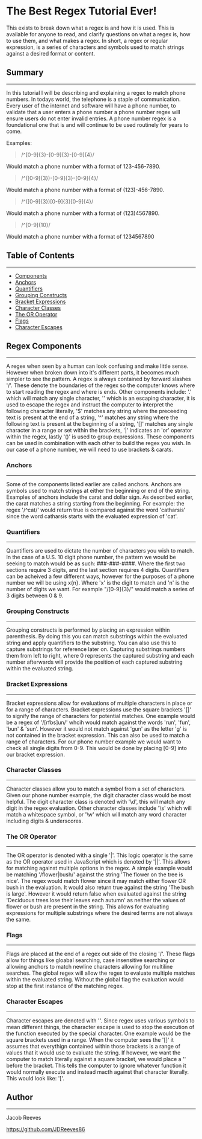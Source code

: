 # The Best Regex Tutorial Ever!

This exists to break down what a regex is and how it is used. This is available for anyone to read, and clarify questions on what a regex is, how to use them, and what makes a regex. In short, a regex or regular expression, is a series of characters and symbols used to match strings against a desired format or content.

## Summary
<hr>

In this tutorial I will be describing and explaining a regex to match phone numbers. In todays world, the telephone is a staple of communication. Every user of the internet and software will have a phone number, to validate that a user enters a phone number a phone number regex will ensure users do not enter invalid entries. A phone number regex is a foundational one that is and will continue to be used routinely for years to come.

Examples:
> /^[0-9]{3}\-[0-9]{3}\-[0-9]{4}/

Would match a phone number with a format of 123-456-7890.

> /^\([0-9]{3}\)\-[0-9]{3}\-[0-9]{4}/

Would match a phone number with a format of (123)-456-7890.

> /^\([0-9]{3}\)[0-9]{3}[0-9]{4}/

Would match a phone number with a format of (123)4567890.

>/^[0-9]{10}/

Would match a phone number with a format of 1234567890



## Table of Contents
<hr>

- [Components](#regex-components)
- [Anchors](#anchors)
- [Quantifiers](#quantifiers)
- [Grouping Constructs](#grouping-constructs)
- [Bracket Expressions](#bracket-expressions)
- [Character Classes](#character-classes)
- [The OR Operator](#the-or-operator)
- [Flags](#flags)
- [Character Escapes](#character-escapes)

## Regex Components
<hr>

 A regex when seen by a human can look confusing and make little sense. However when broken down into it's different parts, it becomes much simpler to see the pattern. A regex is always contained by forward slashes '/'. These denote the boundaries of the regex so the computer knows where to start reading the regex and where is ends. Other components include: '.' which will match any single character, '\' which is an escaping character, it is used to escape the regex and instruct the computer to interpret the following character literally, '$' matches any string where the preceeding text is present at the end of a string, '^' matches any string where the following text is present at the beginning of a string, '[]' matches any single character in a range or set within the brackets, '|' indicates an 'or' operator within the regex, lastly '()' is used to group expressions. These components can be used in combination with each other to build the regex you wish. In our case of a phone number, we will need to use brackets & carats.

### Anchors
<hr>

 Some of the components listed earlier are called anchors. Anchors are symbols used to match strings at either the beginning or end of the string. Examples of anchors include the carat and dollar sign. As described earlier, the carat matches a string starting from the beginning. For example: the regex '/^cat/' would return true is compared against the word 'catharsis' since the word catharsis starts with the evaluated expression of 'cat'.

### Quantifiers
<hr>

 Quantifiers are used to dictate the number of characters you wish to match. In the case of a U.S. 10 digit phone number, the pattern we would be seeking to match would be as such: ###-###-####. Where the first two sections require 3 digits, and the last section requires 4 digits. Quantifiers can be acheived a few different ways, however for the purposes of a phone number we will be using x{n}. Where 'x' is the digit to match and 'n' is the number of digits we want. For example "/[0-9]{3}/" would match a series of 3 digits between 0 & 9.

### Grouping Constructs
<hr>

 Grouping constructs is performed by placing an expression within parenthesis. By doing this you can match substrings within the evaluated string and apply quantifiers to the substring. You can also use this to capture substrings for reference later on. Capturing substrings numbers them from left to right, where 0 represents the captured substring and each number afterwards will provide the position of each captured substring within the evaluated string. 

### Bracket Expressions
<hr>

 Bracket expressions allow for evaluations of multiple characters in place or for a range of characters. Bracket expressions use the square brackets '[]' to signify the range of characters for potential matches. One example would be a regex of '/[rfbs]un/' whcih would match against the words 'run', 'fun', 'bun' & 'sun'. However it would not match against 'gun' as the letter 'g' is not contained in the bracket expression. This can also be used to match a range of characters. For our phone number example we would want to check all single digits from 0-9. This would be done by placing [0-9] into our bracket expression. 

### Character Classes
<hr>

 Character classes allow you to match a symbol from a set of characters. Given our phone number example, the digit character class would be most helpful. The digit character class is denoted with '\d', this will match any digit in the regex evaluation. Other character classes include '\s' which will match a whitespace symbol, or '\w' which will match any word character including digits & underscores. 

### The OR Operator
<hr>

 The OR operator is denoted with a single '|'. This logic operator is the same as the OR operator used in JavaScript which is denoted by '||'. This allows for matching against multiple options in the regex. A simple example would be matching '/flower|bush/' against the string 'The flower on the tree is nice'. The regex would match flower since it may match either flower OR bush in the evaluation. It would also return true against the string 'The bush is large'. However it would return false when evaluated against the string 'Deciduous trees lose their leaves each autumn' as neither the values of flower or bush are present in the string. This allows for evaluating expressions for multiple substrings where the desired terms are not always the same.

### Flags
<hr>

 Flags are placed at the end of a regex out side of the closing '/'. These flags allow for things like gloabal searching, case insensitive searching or allowing anchors to match newline characters allowing for multiline searches. The global regex will allow the regex to evaluate multiple matches within the evaluated string. Without the global flag the evaluation would stop at the first instance of the matching regex. 

### Character Escapes
<hr>

 Character escapes are denoted with '\'. Since regex uses various symbols to mean different things, the character escape is used to stop the execution of the function executed by the special character. One example would be the square brackets used in a range. When the computer sees the '[]' it assumes that everythign contained within those brackets is a range of values that it would use to evaluate the string. If however, we want the computer to match literally against a square bracket, we would place a '\' before the bracket. This tells the computer to ignore whatever function it would normally execute and instead macth against that character literally. This would look like: '\['.

## Author
<hr>

Jacob Reeves

https://github.com/JDReeves86